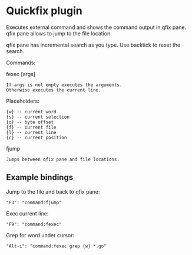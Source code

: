 # Quickfix plugin

Executes external command and shows the command output in qfix pane.
qfix pane allows to jump to the file location. 

qfix pane has incremental search as you type. Use backtick to reset the search.

Commands:

fexec [args]

    If args is not empty executes the arguments.
    Otherwise executes the current line.

Placeholders:

    {w} -- current word
    {s} -- current selection
    {o} -- byte offset
    {f} -- current file
    {l} -- current line
    {c} -- current position

fjump

    Jumps between qfix pane and file locations.

## Example bindings

Jump to the file and back to qfix pane:

	"F3": "command:fjump"

Exec current line:

	"F9": "command:fexec"

Grep for word under cursor:

	"Alt-i": "command:fexec grep {w} *.go"
